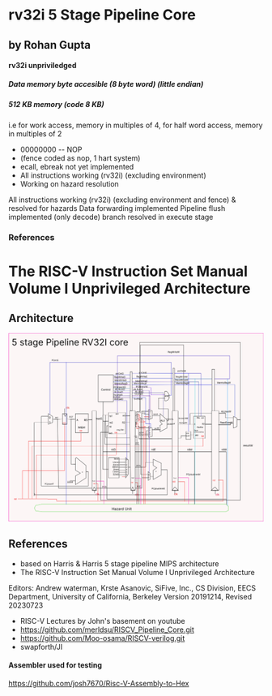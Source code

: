 # rv32i 5 Stage Pipeline Core
## by Rohan Gupta

#### rv32i unpriviledged
##### Data memory byte accesible (8 byte word) (little endian) 
##### 512 KB memory (code 8 KB)
i.e for work access, memory in multiples of 4, for half word access, memory in multiples of 2

- 00000000 -- NOP
- (fence coded as nop, 1 hart system)
- ecall, ebreak not yet implemented
- All instructions working (rv32i) (excluding environment)
- Working on hazard resolution


All instructions working (rv32i) (excluding environment and fence) & resolved for hazards
Data forwarding implemented
Pipeline flush implemented (only decode)
branch resolved in execute stage


### References

The RISC-V Instruction Set Manual Volume I Unprivileged Architecture
=======
## Architecture
![architecture](https://github.com/Rohan7Gupta/nanoRV/blob/v2/RV32%205-stage%20pipeline%20data-path%20(6).jpg)



## References
- based on Harris & Harris 5 stage pipeline MIPS architecture
- The RISC-V Instruction Set Manual Volume I Unprivileged Architecture

 Editors: Andrew waterman, Krste Asanovic, SiFive, Inc., CS Division, EECS Department, University of California, Berkeley
 Version 20191214, Revised 20230723
- RISC-V Lectures by John's basement on youtube
- https://github.com/merldsu/RISCV_Pipeline_Core.git
- https://github.com/Moo-osama/RISCV-verilog.git
- swapforth/JI

#### Assembler used for testing
https://github.com/josh7670/Risc-V-Assembly-to-Hex
